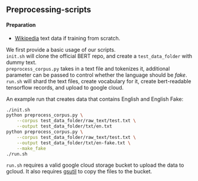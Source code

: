 ## Preprocessing-scripts
#### Preparation
- [Wikipedia](https://dumps.wikimedia.org/) text data if training from scratch.  

We first provide a basic usage of our scripts.  
``init.sh`` will clone the official BERT repo, and create a ``test_data_folder`` with dummy text.  
``preprocess_corpus.py`` takes in a text file and tokenizes it, additional parameter can be passed to control whether
the language should be *fake*.  
``run.sh`` will shard the text files, create vocabulary for it, create bert-readable tensorflow records, and upload to google cloud.  

An example run that creates data that contains English and English Fake:
```bash
./init.sh
python preprocess_corpus.py \
    --corpus test_data_folder/raw_text/test.txt \
    --output test_data_folder/txt/en.txt
python preprocess_corpus.py \
    --corpus test_data_folder/raw_text/test.txt \
    --output test_data_folder/txt/en-fake.txt \
    --make_fake
./run.sh
```

``run.sh`` requires a valid google cloud storage bucket to upload the data to gcloud. 
It also requires [gsutil](https://cloud.google.com/storage/docs/gsutil_install) to copy the files to the bucket.
